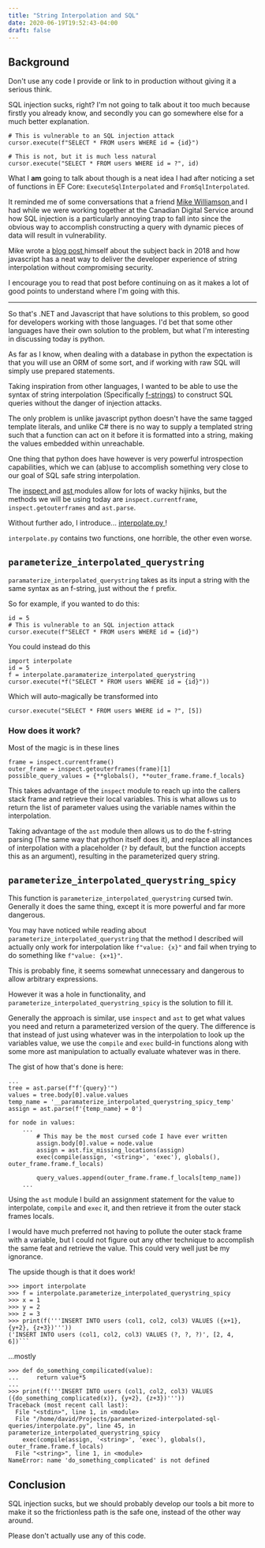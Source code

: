 ```yaml
---
title: "String Interpolation and SQL"
date: 2020-06-19T19:52:43-04:00
draft: false
---
```


## Background

<div class="disclaimer">
<p>Don't use any code I provide or link to in production without giving it a serious think.</p>
</div>

SQL injection sucks, right? I'm not going to talk about it too much because firstly you already know, and secondly you can go somewhere else for a much better explanation.

```bad
# This is vulnerable to an SQL injection attack
cursor.execute(f"SELECT * FROM users WHERE id = {id}") 
```

```good
# This is not, but it is much less natural
cursor.execute("SELECT * FROM users WHERE id = ?", id)
```

What I **am** going to talk about though is a neat idea I had after noticing a set of functions in EF Core: `ExecuteSqlInterpolated` and `FromSqlInterpolated`.

It reminded me of some conversations that a friend [ Mike Williamson ](https://github.com/sleepycat) and I had while we were working together at the Canadian Digital Service around how SQL injection is a particularly annoying trap to fall into since the obvious way to accomplish constructing a query with dynamic pieces of data will result in vulnerability.

Mike wrote a [ blog post ](https://mikewilliamson.wordpress.com/2018/10/22/tagged-template-literals-and-the-hack-that-will-never-go-away) himself about the subject back in 2018 and how javascript has a neat way to deliver the developer experience of string interpolation without compromising security.

I encourage you to read that post before continuing on as it makes a lot of good points to understand where I'm going with this.

---

So that's .NET and Javascript that have solutions to this problem, so good for developers working with those languages. I'd bet that some other languages have their own solution to the problem, but what I'm interesting in discussing today is python.

As far as I know, when dealing with a database in python the expectation is that you will use an ORM of some sort, and if working with raw SQL will simply use prepared statements.

Taking inspiration from other languages, I wanted to be able to use the syntax of string interpolation (Specifically [f-strings](https://www.python.org/dev/peps/pep-0498/)) to construct SQL queries without the danger of injection attacks.

The only problem is unlike javascript python doesn't have the same tagged template literals, and unlike C# there is no way to supply a templated string such that a function can act on it before it is formatted into a string, making the values embedded within unreachable.

One thing that python does have however is very powerful introspection capabilities, which we can (ab)use to accomplish something very close to our goal of SQL safe string interpolation.

The [ inspect ](https://docs.python.org/3/library/inspect.html) and [ ast ](https://docs.python.org/3/library/ast.html) modules allow for lots of wacky hijinks, but the methods we will be using today are `inspect.currentframe`, `inspect.getouterframes` and `ast.parse`.

Without further ado, I introduce... [ interpolate.py ](https://github.com/buckley-w-david/parameterized-interpolated-sql-queries/blob/master/interpolate.py)!

`interpolate.py` contains two functions, one horrible, the other even worse.

## `parameterize_interpolated_querystring`

`paramaterize_interpolated_querystring` takes as its input a string with the same syntax as an f-string, just without the `f` prefix.

So for example, if you wanted to do this:

```
id = 5
# This is vulnerable to an SQL injection attack
cursor.execute(f"SELECT * FROM users WHERE id = {id}") 
```

You could instead do this
```
import interpolate
id = 5
f = interpolate.paramaterize_interpolated_querystring
cursor.execute(*f("SELECT * FROM users WHERE id = {id}")) 
```

Which will auto-magically be transformed into

```
cursor.execute("SELECT * FROM users WHERE id = ?", [5])
```

### How does it work?

Most of the magic is in these lines

```
frame = inspect.currentframe()
outer_frame = inspect.getouterframes(frame)[1]
possible_query_values = {**globals(), **outer_frame.frame.f_locals}
```

This takes advantage of the `inspect` module to reach up into the callers stack frame and retrieve their local variables. This is what allows us to return the list of parameter values using the variable names within the interpolation.

Taking advantage of the `ast` module then allows us to do the f-string parsing (The same way that python itself does it), and replace all instances of interpolation with a placeholder (`?` by default, but the function accepts this as an argument), resulting in the parameterized query string.

## `parameterize_interpolated_querystring_spicy`

This function is `parameterize_interpolated_querystring` cursed twin. Generally it does the same thing, except it is more powerful and far more dangerous.

You may have noticed while reading about `parameterize_interpolated_querystring` that the method I described will actually only work for interpolation like `f"value: {x}"` and fail when trying to do something like `f"value: {x+1}"`. 

This is probably fine, it seems somewhat unnecessary and dangerous to allow arbitrary expressions.

However it was a hole in functionality, and `parameterize_interpolated_querystring_spicy` is the solution to fill it.

Generally the approach is similar, use `inspect` and `ast` to get what values you need and return a parameterized version of the query. The difference is that instead of just using whatever was in the interpolation to look up the variables value, we use the `compile` and `exec` build-in functions along with some more ast manipulation to actually evaluate whatever was in there.

The gist of how that's done is here:

```
...
tree = ast.parse(f"f'{query}'")
values = tree.body[0].value.values
temp_name = '__paramaterize_interpolated_querystring_spicy_temp'
assign = ast.parse(f'{temp_name} = 0')

for node in values:
	...
		# This may be the most cursed code I have ever written
		assign.body[0].value = node.value
		assign = ast.fix_missing_locations(assign)
		exec(compile(assign, '<string>', 'exec'), globals(), outer_frame.frame.f_locals)

		query_values.append(outer_frame.frame.f_locals[temp_name])
	...
```

Using the `ast` module I build an assignment statement for the value to interpolate, `compile` and `exec` it, and then retrieve it from the outer stack frames locals.

I would have much preferred not having to pollute the outer stack frame with a variable, but I could not figure out any other technique to accomplish the same feat and retrieve the value. This could very well just be my ignorance.

The upside though is that it does work!

```
>>> import interpolate
>>> f = interpolate.parameterize_interpolated_querystring_spicy
>>> x = 1
>>> y = 2
>>> z = 3
>>> print(f('''INSERT INTO users (col1, col2, col3) VALUES ({x+1}, {y+2}, {z+3})'''))
('INSERT INTO users (col1, col2, col3) VALUES (?, ?, ?)', [2, 4, 6])```
```

...mostly

```
>>> def do_something_compilicated(value):
...     return value*5
... 
>>> print(f('''INSERT INTO users (col1, col2, col3) VALUES ({do_something_complicated(x)}, {y+2}, {z+3})'''))
Traceback (most recent call last):
  File "<stdin>", line 1, in <module>
  File "/home/david/Projects/parameterized-interpolated-sql-queries/interpolate.py", line 45, in parameterize_interpolated_querystring_spicy
    exec(compile(assign, '<string>', 'exec'), globals(), outer_frame.frame.f_locals)
  File "<string>", line 1, in <module>
NameError: name 'do_something_complicated' is not defined
```

## Conclusion

SQL injection sucks, but we should probably develop our tools a bit more to make it so the frictionless path is the safe one, instead of the other way around.

Please don't actually use any of this code.

